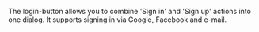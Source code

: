 The login-button allows you to combine 'Sign in' and 'Sign up' actions into one dialog. It supports signing in via Google, Facebook and e-mail.
